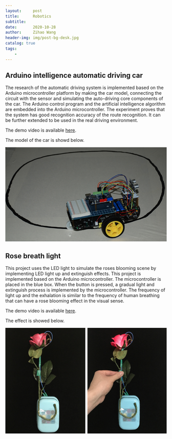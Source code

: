 ```yaml
---
layout:     post
title:      Robotics
subtitle:   
date:       2020-10-28
author:     Zihao Wang
header-img: img/post-bg-desk.jpg
catalog: true
tags:
    - 
---
```


## Arduino intelligence automatic driving car

The research of the automatic driving system is implemented based on the Arduino microcontroller platform by making the car model, connecting the circuit with the sensor and simulating the auto-driving core components of the car. The Arduino control program and the artificial intelligence algorithm are embedded into the Arduino microcontroller. The experiment proves that the system has good recognition accuracy of the route recognition. It can be further extended to be used in the real driving environment.

The demo video is available [here](https://youtu.be/s8_IoeiL95I).

The model of the car is showd below.

![](https://raw.githubusercontent.com/wangzh3/wangzh3.github.io/master/upload/car.jpg)

## Rose breath light

This project uses the LED light to simulate the roses blooming scene by implementing LED light up and extinguish effects. This project is implemented based on the Arduino microcontroller. The microcontroller is placed in the blue box. When the button is pressed, a gradual light and extinguish process is implemented by the microcontroller. The frequency of light up and the exhalation is similar to the frequency of human breathing that can have a rose blooming effect in the visual sense.

The demo video is available [here](https://youtu.be/aVz7cXg6uZ0).

The effect is showed below.

![](https://raw.githubusercontent.com/wangzh3/wangzh3.github.io/master/upload/rose2.jpg)